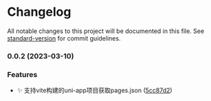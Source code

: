 # Changelog

All notable changes to this project will be documented in this file. See [standard-version](https://github.com/conventional-changelog/standard-version) for commit guidelines.

### 0.0.2 (2023-03-10)


### Features

* ✨ 支持vite构建的uni-app项目获取pages.json ([5cc87d2](https://gitee.com/fant-mini/uni-read-pages-vite/commit/5cc87d23268864147f2fdb5c07093b784abc2b6c))
